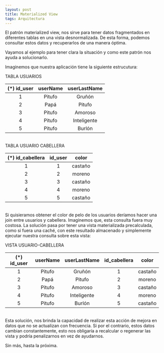```yaml
---
layout: post
title: Materialized View
tags: Arquitectura
---
```


El patrón materialized view, nos sirve para tener datos fragmentados en diferentes tablas en una vista desnormalizada. De esta forma, podemos consultar estos datos y recuperarlos de una manera óptima.

Vayamos al ejemplo para tener clara la situación y como este patrón nos ayuda a solucionarlo.

Imaginemos que nuestra aplicación tiene la siguiente estrucutura:

TABLA USUARIOS

|(*) id_user|userName|userLastName|
|:-:|:-:|:-:|
|1|Pitufo|Gruñón|
|2|Papá|Pitufo|
|3|Pitufo|Amoroso|
|4|Pitufo|Inteligente|
|5|Pitufo|Burlón|

\
TABLA USUARIO CABELLERA

|(*) id_cabellera|id_user|color|
|:-:|:-:|:-:|
|1|1|castaño|
|2|2|moreno|
|3|3|castaño|
|4|4|moreno|
|5|5|castaño|

\
Si quisieramos obtener el color de pelo de los usuarios deríamos hacer una join entre usuarios y cabellera. Imaginemos que, esta consulta fuera muy costosa. La solución pasa por tener una vista materializada precalculada, como si fuera una caché, con este resultado almacenado y simplemente ejecutar nuestra consulta sobre esta vista:

VISTA USUARIO-CABELLERA

|(*) id_user|userName|userLastName| id_cabellera|color|
|:-:|:-:|:-:|:-:|:-:|
|1|Pitufo|Gruñón|1|castaño|
|2|Papá|Pitufo|2|moreno|
|3|Pitufo|Amoroso|3|castaño|
|4|Pitufo|Inteligente|4|moreno|
|5|Pitufo|Burlón|5|castaño|

\
Esta solución, nos brinda la capacidad de realizar esta acción de mejora en datos que no se actualizan con frecuencia. Si por el contrario, estos datos cambian constantemente, esto nos obligaría a recalcular o regenerar las vista y podría penalizarnos en vez de ayudarnos.

Sin más, hasta la próxima.
